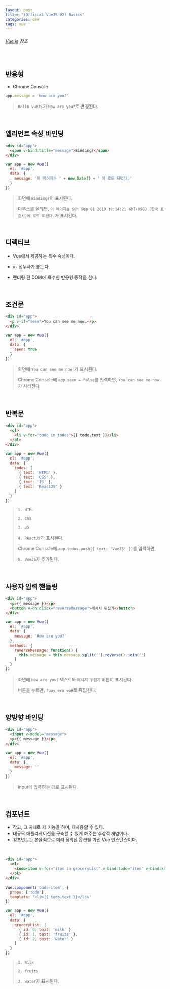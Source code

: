 ```yaml
---
layout: post
title: "(Official VueJS 02) Basics"
categories: dev
tags: vue
---
```


###### [Vue.js](https://kr.vuejs.org/index.html) 참조

<br>

## 반응형

- Chrome Console

```js
app.message = 'How are you?'
```

> `Hello VueJS`가 `How are you?`로 변경된다.

<br>

## 엘리먼트 속성 바인딩

```html
<div id="app">
  <span v-bind:title="message">Binding?</span>
</div>
```

```js
var app = new Vue({
  el: '#app',
  data: {
    message: '이 페이지는 ' + new Date() + ' 에 로드 되었다.'
  }
})
```

> 화면에 `Binding?`이 표시된다.
>
> 마우스를 올리면, `이 페이지는 Sun Sep 01 2019 18:14:21 GMT+0900 (한국 표준시)에 로드 되었다.`가 표시된다.

<br>

## 디렉티브

- Vue에서 제공하는 특수 속성이다.

- `v-` 접두사가 붙는다.
- 렌더링 된 DOM에 특수한 반응형 동작을 한다.

<br>

## 조건문

```html
<div id="app">
  <p v-if="seen">You can see me now.</p>
</div>
```

```js
var app = new Vue({
  el: '#app',
  data: {
    seen: true
  }
})
```

> 화면에 `You can see me now.`가 표시된다.
>
> Chrome Console에 `app.seen = false`를 입력하면, `You can see me now.`가 사라진다.

<br>

## 반복문

```html
<div id="app">
  <ol>
    <li v-for="todo in todos">{{ todo.text }}</li>
  </ol>
</div>
```

```js
var app = new Vue({
  el: '#app',
  data: {
    todos: [
      { text: 'HTML' },
      { text: 'CSS' },
      { text: 'JS' },
      { text: 'ReactJS' }
    ]
  }
})
```

> `1. HTML`
>
> `2. CSS`
>
> `3. JS`
>
> `4. ReactJS`가 표시된다.
>
> Chrome Console에 `app.todos.push({ text: 'VueJS' })`를 입력하면,
>
> `5. VueJS`가 추가된다.

<br>

## 사용자 입력 핸들링

```html
<div id="app">
  <p>{{ message }}</p>
  <button v-on:click="reverseMessage">메시지 뒤집기</button>
</div>
```

```js
var app = new Vue({
  el: '#app',
  data: {
    message: 'How are you?'
  },
  methods: {
    reverseMessage: function() {
      this.message = this.message.split('').reverse().join('')
    }
  }
})
```

> 화면에 `How are you?` 텍스트와 `메시지 뒤집기` 버튼이 표시된다.
>
> 버튼을 누르면, `?uoy era woH`로 뒤집힌다.

<br>

## 양방향 바인딩

```html
<div id="app">
  <input v-model="message">
  <p>{{ message }}</p>
</div>
```

```js
var app = new Vue({
  el: '#app',
  data: {
    message: ''
  }
})
```

> input에 입력하는 대로 표시된다.

<br>

## 컴포넌트

- 작고, 그 자체로 제 기능을 하며, 재사용할 수 있다.
- 대규모 애플리케이션을 구축할 수 있게 해주는 추상적 개념이다.
- 컴포넌트는 본질적으로 미리 정의된 옵션을 가진 Vue 인스턴스이다.

<br>

```html
<div id="app">
  <ol>
    <todo-item v-for="item in groceryList" v-bind:todo="item" v-bind:key="item.id"></todo-item>
  </ol>
</div>
```

```js
Vue.component('todo-item', {
  props: ['todo'],
  template: '<li>{{ todo.text }}</li>'
})

var app = new Vue({
  el: '#app',
  data: {
    groceryList: [
      { id: 0, text: 'milk' },
      { id: 1, text: 'fruits' },
      { id: 2, text: 'water' }
    ]
  }
})
```

> `1. milk`
>
> `2. fruits`
>
> `3. water`가 표시된다.

<br>

<br>